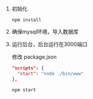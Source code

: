1. 初始化

   ```
   npm install
   ```

2. 确保mysql环境，导入数据库

3. 运行后台，后台运行在3000端口

   修改 package.json

   ```json
   "scripts": {
     "start": "node ./bin/www"
   },
   ```

   ```
   npm start
   ```

   

   